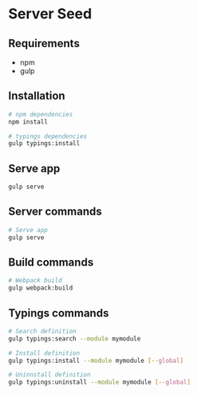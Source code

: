 Server Seed
==========


## Requirements
- npm
- gulp

## Installation
```bash
# npm dependencies
npm install

# typings dependencies
gulp typings:install
```

## Serve app
```bash
gulp serve
```

## Server commands
```bash
# Serve app
gulp serve
```

## Build commands
```bash
# Webpack build
gulp webpack:build
```

## Typings commands
```bash
# Search definition
gulp typings:search --module mymodule

# Install definition
gulp typings:install --module mymodule [--global]

# Uninnstall definition
gulp typings:uninstall --module mymodule [--global]
```

